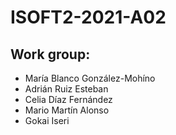 # ISOFT2-2021-A02
## Work group:
  - María Blanco González-Mohíno
  - Adrián Ruiz Esteban
  - Celia Díaz Fernández
  - Mario Martín Alonso
  - Gokai Iseri
